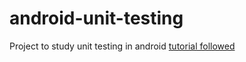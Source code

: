 # android-unit-testing
Project to study unit testing in android [tutorial followed](https://medium.com/mindorks/learn-unit-testing-in-android-by-building-a-sample-application-23ec2f6340e8)



